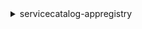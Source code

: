 <details>

<summary>
servicecatalog-appregistry
</summary>

- <details><summary>associate-attribute-group</summary>

  * --application
  * --attribute-group
  * --cli-input-json
  * --cli-input-yaml
  * --generate-cli-skeleton


- <details><summary>associate-resource</summary>

  * --application
  * --resource-type
  * --resource
  * --cli-input-json
  * --cli-input-yaml
  * --generate-cli-skeleton


- <details><summary>create-application</summary>

  * --name
  * --description
  * --tags
  * --client-token
  * --cli-input-json
  * --cli-input-yaml
  * --generate-cli-skeleton


- <details><summary>create-attribute-group</summary>

  * --name
  * --description
  * --attributes
  * --tags
  * --client-token
  * --cli-input-json
  * --cli-input-yaml
  * --generate-cli-skeleton


- <details><summary>delete-application</summary>

  * --application
  * --cli-input-json
  * --cli-input-yaml
  * --generate-cli-skeleton


- <details><summary>delete-attribute-group</summary>

  * --attribute-group
  * --cli-input-json
  * --cli-input-yaml
  * --generate-cli-skeleton


- <details><summary>disassociate-attribute-group</summary>

  * --application
  * --attribute-group
  * --cli-input-json
  * --cli-input-yaml
  * --generate-cli-skeleton


- <details><summary>disassociate-resource</summary>

  * --application
  * --resource-type
  * --resource
  * --cli-input-json
  * --cli-input-yaml
  * --generate-cli-skeleton


- <details><summary>get-application</summary>

  * --application
  * --cli-input-json
  * --cli-input-yaml
  * --generate-cli-skeleton


- <details><summary>get-attribute-group</summary>

  * --attribute-group
  * --cli-input-json
  * --cli-input-yaml
  * --generate-cli-skeleton


- <details><summary>help</summary>

  * 


- <details><summary>list-applications</summary>

  * --cli-input-json
  * --cli-input-yaml
  * --starting-token
  * --page-size
  * --max-items
  * --generate-cli-skeleton


- <details><summary>list-associated-attribute-groups</summary>

  * --application
  * --cli-input-json
  * --cli-input-yaml
  * --starting-token
  * --page-size
  * --max-items
  * --generate-cli-skeleton


- <details><summary>list-associated-resources</summary>

  * --application
  * --cli-input-json
  * --cli-input-yaml
  * --starting-token
  * --page-size
  * --max-items
  * --generate-cli-skeleton


- <details><summary>list-attribute-groups</summary>

  * --cli-input-json
  * --cli-input-yaml
  * --starting-token
  * --page-size
  * --max-items
  * --generate-cli-skeleton


- <details><summary>list-tags-for-resource</summary>

  * --resource-arn
  * --cli-input-json
  * --cli-input-yaml
  * --generate-cli-skeleton


- <details><summary>sync-resource</summary>

  * --resource-type
  * --resource
  * --cli-input-json
  * --cli-input-yaml
  * --generate-cli-skeleton


- <details><summary>tag-resource</summary>

  * --resource-arn
  * --tags
  * --cli-input-json
  * --cli-input-yaml
  * --generate-cli-skeleton


- <details><summary>untag-resource</summary>

  * --resource-arn
  * --tag-keys
  * --cli-input-json
  * --cli-input-yaml
  * --generate-cli-skeleton


- <details><summary>update-application</summary>

  * --application
  * --name
  * --description
  * --cli-input-json
  * --cli-input-yaml
  * --generate-cli-skeleton


- <details><summary>update-attribute-group</summary>

  * --attribute-group
  * --name
  * --description
  * --attributes
  * --cli-input-json
  * --cli-input-yaml
  * --generate-cli-skeleton


</details>

